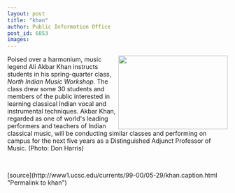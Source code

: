 ```yaml
---
layout: post
title: "khan"
author: Public Information Office
post_id: 6853
images:
---
```


<p>
  <img align="right" border="0" height="169" src="../art/khan_class.00-05-29.250.jpg" width="250" alt="">Poised over a harmonium, music legend Ali Akbar Khan instructs students in his spring-quarter class, <i>North Indian Music Workshop.</i> The class drew some 30 students and members of the public interested in learning classical Indian vocal and instrumental techniques. Akbar Khan, regarded as one of world's leading performers and teachers of Indian classical music, will be conducting similar classes and performing on campus for the next five years as a Distinguished Adjunct Professor of Music. (Photo: Don Harris)
</p>
<p>
  <br>

</p>
[source](http://www1.ucsc.edu/currents/99-00/05-29/khan.caption.html "Permalink to khan")
